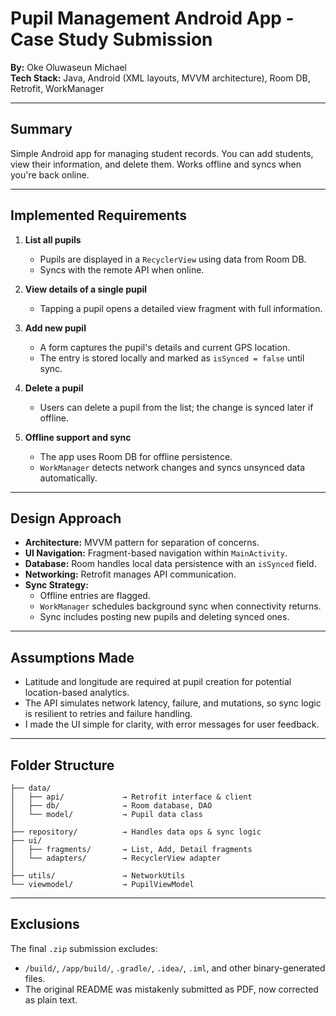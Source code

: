 # Pupil Management Android App - Case Study Submission
**By:** Oke Oluwaseun Michael  
**Tech Stack:** Java, Android (XML layouts, MVVM architecture), Room DB, Retrofit, WorkManager  

---

## Summary

Simple Android app for managing student records. You can add students, view their information, and delete them. Works offline and syncs when you're back online.

---

## Implemented Requirements

1. **List all pupils**  
   - Pupils are displayed in a `RecyclerView` using data from Room DB.
   - Syncs with the remote API when online.

2. **View details of a single pupil**  
   - Tapping a pupil opens a detailed view fragment with full information.

3. **Add new pupil**  
   - A form captures the pupil's details and current GPS location.
   - The entry is stored locally and marked as `isSynced = false` until sync.

4. **Delete a pupil**  
   - Users can delete a pupil from the list; the change is synced later if offline.

5. **Offline support and sync**  
   - The app uses Room DB for offline persistence.
   - `WorkManager` detects network changes and syncs unsynced data automatically.

---

## Design Approach

- **Architecture:** MVVM pattern for separation of concerns.
- **UI Navigation:** Fragment-based navigation within `MainActivity`.
- **Database:** Room handles local data persistence with an `isSynced` field.
- **Networking:** Retrofit manages API communication.
- **Sync Strategy:**  
   - Offline entries are flagged.
   - `WorkManager` schedules background sync when connectivity returns.
   - Sync includes posting new pupils and deleting synced ones.

---

## Assumptions Made

- Latitude and longitude are required at pupil creation for potential location-based analytics.
- The API simulates network latency, failure, and mutations, so sync logic is resilient to retries and failure handling.
- I made the UI simple for clarity, with error messages for user feedback.

---

## Folder Structure

```
├── data/
│   ├── api/             → Retrofit interface & client
│   ├── db/              → Room database, DAO
│   └── model/           → Pupil data class
│
├── repository/          → Handles data ops & sync logic
├── ui/
│   ├── fragments/       → List, Add, Detail fragments
│   └── adapters/        → RecyclerView adapter
│
├── utils/               → NetworkUtils
└── viewmodel/           → PupilViewModel
```

---

## Exclusions

The final `.zip` submission excludes:

- `/build/`, `/app/build/`, `.gradle/`, `.idea/`, `.iml`, and other binary-generated files.
- The original README was mistakenly submitted as PDF, now corrected as plain text.
